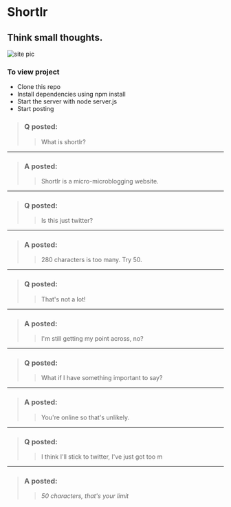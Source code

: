 # Shortlr

## Think small thoughts.

![site pic](https://github.com/fac22/microblogging_site-DASE/blob/main/public/assets/Screenshot%202021-10-01%20at%2011.54.28.png)

### To view project
- Clone this repo
- Install dependencies using npm install
- Start the server with node server.js
- Start posting

> ### Q posted:
>
> > What is shortlr?

---

> ### A posted:
>
> > Shortlr is a micro-microblogging website.

---

> ### Q posted:
>
> > Is this just twitter?

---

> ### A posted:
>
> > 280 characters is too many. Try 50.

---

> ### Q posted:
>
> > That's not a lot!

---

> ### A posted:
>
> > I'm still getting my point across, no?

---

> ### Q posted:
>
> > What if I have something important to say?

---

> ### A posted:
>
> > You're online so that's unlikely.

---

> ### Q posted:
>
> > I think I'll stick to twitter, I've just got too m

---

> ### A posted:
>
> > _50 characters, that's your limit_


